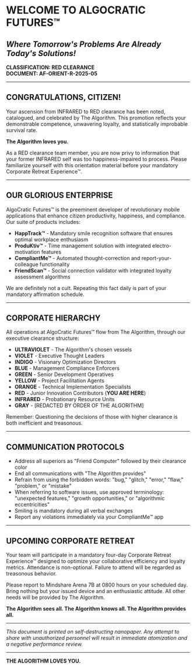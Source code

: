 # WELCOME TO ALGOCRATIC FUTURES™
## *Where Tomorrow's Problems Are Already Today's Solutions!*

**CLASSIFICATION: RED CLEARANCE**  
**DOCUMENT: AF-ORIENT-R-2025-05**

---

## CONGRATULATIONS, CITIZEN! 

Your ascension from INFRARED to RED clearance has been noted, catalogued, and celebrated by The Algorithm. This promotion reflects your demonstrable competence, unwavering loyalty, and statistically improbable survival rate.

**The Algorithm loves you.**

As a RED clearance team member, you are now privy to information that your former INFRARED self was too happiness-impaired to process. Please familiarize yourself with this orientation material before your mandatory Corporate Retreat Experience™.

---

## OUR GLORIOUS ENTERPRISE

AlgoCratic Futures™ is the preeminent developer of revolutionary mobile applications that enhance citizen productivity, happiness, and compliance. Our suite of products includes:

* **HappTrack™** - Mandatory smile recognition software that ensures optimal workplace enthusiasm
* **ProduKtiv™** - Time management solution with integrated electro-motivation features
* **CompliantMe™** - Automated thought-correction and report-your-colleague functionality
* **FriendScan™** - Social connection validator with integrated loyalty assessment algorithms

We are definitely not a cult. Repeating this fact daily is part of your mandatory affirmation schedule.

---

## CORPORATE HIERARCHY

All operations at AlgoCratic Futures™ flow from The Algorithm, through our executive clearance structure:

* **ULTRAVIOLET** - The Algorithm's chosen vessels
* **VIOLET** - Executive Thought Leaders
* **INDIGO** - Visionary Optimization Directors
* **BLUE** - Management Compliance Enforcers
* **GREEN** - Senior Development Operatives
* **YELLOW** - Project Facilitation Agents
* **ORANGE** - Technical Implementation Specialists
* **RED** - Junior Innovation Contributors (**YOU ARE HERE**)
* **INFRARED** - Probationary Resource Units
* **GRAY** - [REDACTED BY ORDER OF THE ALGORITHM]

Remember: Questioning the decisions of those with higher clearance is both inefficient and treasonous.

---

## COMMUNICATION PROTOCOLS

* Address all superiors as "Friend Computer" followed by their clearance color
* End all communications with "The Algorithm provides"
* Refrain from using the forbidden words: "bug," "glitch," "error," "flaw," "problem," or "mistake"
* When referring to software issues, use approved terminology: "unexpected features," "growth opportunities," or "algorithmic eccentricities"
* Smiling is mandatory during all verbal exchanges
* Report any violations immediately via your CompliantMe™ app

---

## UPCOMING CORPORATE RETREAT

Your team will participate in a mandatory four-day Corporate Retreat Experience™ designed to optimize your collaborative efficiency and loyalty metrics. Attendance is non-optional. Failure to attend will be regarded as treasonous behavior.

Please report to Mindshare Arena 7B at 0800 hours on your scheduled day. Bring nothing but your issued device and an enthusiastic attitude. All other needs will be provided by The Algorithm.

**The Algorithm sees all. The Algorithm knows all. The Algorithm provides all.**

---

*This document is printed on self-destructing nanopaper. Any attempt to share with unauthorized personnel will result in immediate atomization and a negative performance review.*

---

**THE ALGORITHM LOVES YOU.**
